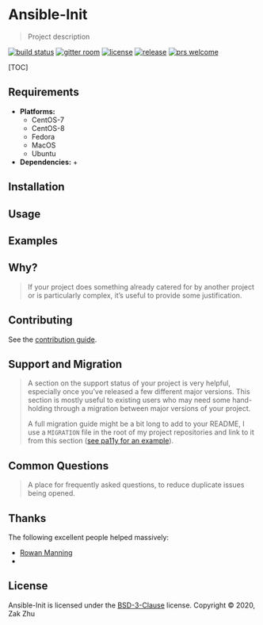 # Ansible-Init

> Project description

[![build status][shield-build]][info-build]
[![gitter room][shield-gitter]][info-gitter]
[![license][shield-license]][info-license]
[![release][shield-release]][info-release]
[![prs welcome][shield-prs]][info-prs]

[TOC]

## Requirements

+ **Platforms:**
  + CentOS-7
  + CentOS-8
  + Fedora
  + MacOS
  + Ubuntu
+ **Dependencies:**
  + 

## Installation



## Usage



## Examples



## Why?

> If your project does something already catered for by another project or is particularly complex, it’s useful to provide some justification.

## Contributing

See the [contribution guide][info-contribute].

## Support and Migration

> A section on the support status of your project is very helpful, especially once you’ve released a few different major versions. This section is mostly useful to existing users who may need some hand-holding through a migration between major versions of your project.
>
> A full migration guide might be a bit long to add to your README, I use a `MIGRATION` file in the root of my project repositories and link to it from this section ([see pa11y for an example](https://github.com/springernature/pa11y/blob/master/MIGRATION.md)).

## Common Questions

> A place for frequently asked questions, to reduce duplicate issues being opened.

## Thanks

The following excellent people helped massively:

+ [Rowan Manning](https://rowanmanning.com)
+ 

## License

Ansible-Init is licensed under the [BSD-3-Clause][info-license] license.
Copyright &copy; 2020, Zak Zhu






[info-build]: https://travis-ci.org/github/zakzhu/ansible-init
[info-contribute]: CONTRIBUTING.md
[info-gitter]: https://gitter.im/zakzhu/ansible-init
[info-license]: LICENSE
[info-release]: https://github.com/zakzhu/ansible-init/releases
[info-prs]: https://github.com/zakzhu/ansible-init/pulls

[shield-build]: https://img.shields.io/travis/zakzhu/ansible-init
[shield-gitter]: https://img.shields.io/gitter/room/zakzhu/ansible-init
[shield-license]: https://img.shields.io/github/license/zakzhu/ansible-init
[shield-release]: https://img.shields.io/github/v/release/zakzhu/ansible-init
[shield-prs]: https://img.shields.io/badge/PRs-welcome-brightgreen

